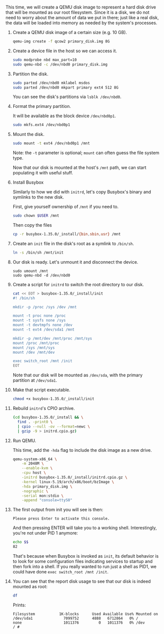 This time, we will create a QEMU disk image to represent a hard disk drive that will be mounted as our root filesystem. Since it is a disk, we do not need to worry about the amount of data we put in there; just like a real disk, the data will be loaded into memory as needed by the system's processes.

1. Create a QEMU disk image of a certain size (e.g. 10 GB).

    ```bash
    qemu-img create -f qcow2 primary_disk.img 8G
    ```

1.  Create a device file in the host so we can access it.

    ```bash
    sudo modprobe nbd max_part=10
    sudo qemu-nbd -c /dev/nbd0 primary_disk.img
    ```

1.  Partition the disk.

    ```bash
    sudo parted /dev/nbd0 mklabel msdos
    sudo parted /dev/nbd0 mkpart primary ext4 512 8G
    ```

    You can see the disk's partitions via `lsblk /dev/nbd0`.

1.  Format the primary partition.

    It will be available as the block device `/dev/nbd0p1`.

    ```bash
    sudo mkfs.ext4 /dev/nbd0p1
    ```

1.  Mount the disk.

    ```bash
    sudo mount -t ext4 /dev/nbd0p1 /mnt
    ```

    Note: the `-t` parameter is optional; `mount` can often guess the file system type.

    Now that our disk is mounted at the host's `/mnt` path, we can start populating it with useful stuff.

1.  Install Busybox

    Similarly to how we did with `initrd`, let's copy Busybox's binary and symlinks to the new disk.

    First, give yourself ownership of `/mnt` if you need to.

    ```bash
    sudo chown $USER /mnt
    ```

    Then copy the files

    ```bash
    cp -r busybox-1.35.0/_install/{bin,sbin,usr} /mnt
    ```

1.  Create an `init` file in the disk's root as a symlink to `/bin/sh`.

    ```bash
    ln -s /bin/sh /mnt/init
    ```

1.  Our disk is ready. Let's unmount it and disconnect the device.

    ```
    sudo umount /mnt
    sudo qemu-nbd -d /dev/nbd0
    ```

1.  Create a script for `initrd` to switch the root directory to our disk.

    ```bash
    cat << EOT > busybox-1.35.0/_install/init
    #! /bin/sh

    mkdir -p /proc /sys /dev /mnt

    mount -t proc none /proc
    mount -t sysfs none /sys
    mount -t devtmpfs none /dev
    mount -t ext4 /dev/sda1 /mnt

    mkdir -p /mnt/dev /mnt/proc /mnt/sys
    mount /proc /mnt/proc
    mount /sys /mnt/sys
    mount /dev /mnt/dev

    exec switch_root /mnt /init
    EOT
    ```

    Note that our disk will be mounted as `/dev/sda`, with the primary partition at `/dev/sda1`.

1.  Make that script executable.

    ```bash
    chmod +x busybox-1.35.0/_install/init
    ```

1.  Rebuild `initrd`'s CPIO archive.

    ```bash
    (cd busybox-1.35.0/_install && \
      find . -print0 \
      | cpio --null -ov --format=newc \
      | gzip -9 > initrd.cpio.gz)
    ```

1.  Run QEMU.

    This time, add the `-hda` flag to include the disk image as a new drive.


    ```bash
    qemu-system-x86_64 \
        -m 2048M \
        --enable-kvm \
        -cpu host \
        -initrd busybox-1.35.0/_install/initrd.cpio.gz \
        -kernel linux-5.19/arch/x86/boot/bzImage \
        -hda primary_disk.img \
        -nographic \
        -serial mon:stdio \
        -append "console=ttyS0"
    ```

1.  The first output from init you will see is then:
  
    ```
    Please press Enter to activate this console.
    ```

    And then pressing ENTER will take you to a working shell. Interestingly, you're not under PID 1 anymore:

    ```bash
    echo $$
    82
    ```

    That's because when Busybox is invoked as `init`, its default behavior is to look for some configuration files indicating services to startup and then fork into a shell. If you really wanted to run just a shell as PID1, we could have done `exec switch_root /mnt /init`.

1.  You can see that the report disk usage to see that our disk is indeed mounted as root:

    ```bash
    df
    ```

    Prints:

    ```
    Filesystem           1K-blocks      Used Available Use% Mounted on
    /dev/sda1              7099752      4888   6712864   0% /
    none                   1011376         0   1011376   0% /dev
    / # 
    ```

